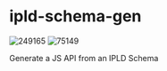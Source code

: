 # ipld-schema-gen

![249165](https://img.shields.io/badge/compiled%20bundle-249k-yellow) ![75149](https://img.shields.io/badge/gzipped%20bundle-75k-yellowgreen)

Generate a JS API from an IPLD Schema
